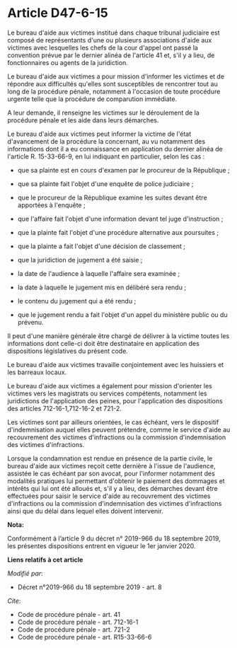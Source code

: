 # Article D47-6-15

Le bureau d'aide aux victimes institué dans chaque   tribunal judiciaire est composé de représentants d'une ou plusieurs
associations d'aide aux victimes avec lesquelles les chefs de la cour d'appel ont passé la convention prévue par le dernier
alinéa de l'article 41 et, s'il y a lieu, de fonctionnaires ou agents de la juridiction. 

Le bureau d'aide aux victimes a pour mission d'informer les victimes et de répondre aux difficultés qu'elles sont
susceptibles de rencontrer tout au long de la procédure pénale, notamment à l'occasion de toute procédure urgente telle que
la procédure de comparution immédiate. 

A leur demande, il renseigne les victimes sur le déroulement de la procédure pénale et les aide dans leurs démarches. 

Le bureau d'aide aux victimes peut informer la victime de l'état d'avancement de la procédure la concernant, au vu notamment
des informations dont il a eu connaissance en application du dernier alinéa de l'article R. 15-33-66-9, en lui indiquant en
particulier, selon les cas :

- que sa plainte est en cours d'examen par le procureur de la République ;

- que sa plainte fait l'objet d'une enquête de police judiciaire ;

- que le procureur de la République examine les suites devant être apportées à l'enquête ;

- que l'affaire fait l'objet d'une information devant tel juge d'instruction ;

- que la plainte fait l'objet d'une procédure alternative aux poursuites ;

- que la plainte a fait l'objet d'une décision de classement ;

- que la juridiction de jugement a été saisie ;

- la date de l'audience à laquelle l'affaire sera examinée ;

- la date à laquelle le jugement mis en délibéré sera rendu ;

- le contenu du jugement qui a été rendu ;

- que le jugement rendu a fait l'objet d'un appel du ministère public ou du prévenu. 

Il peut d'une manière générale être chargé de délivrer à la victime toutes les informations dont celle-ci doit être
destinataire en application des dispositions législatives du présent code. 

Le bureau d'aide aux victimes travaille conjointement avec les huissiers et les barreaux locaux. 

Le bureau d'aide aux victimes a également pour mission d'orienter les victimes vers les magistrats ou services compétents,
notamment les juridictions de l'application des peines, pour l'application des dispositions des articles 712-16-1,712-16-2 et
721-2. 

Les victimes sont par ailleurs orientées, le cas échéant, vers le dispositif d'indemnisation auquel elles peuvent prétendre,
comme le service d'aide au recouvrement des victimes d'infractions ou la commission d'indemnisation des victimes
d'infractions. 

Lorsque la condamnation est rendue en présence de la partie civile, le bureau d'aide aux victimes reçoit cette dernière à
l'issue de l'audience, assistée le cas échéant par son avocat, pour l'informer notamment des modalités pratiques lui
permettant d'obtenir le paiement des dommages et intérêts qui lui ont été alloués et, s'il y a lieu, des démarches devant
être effectuées pour saisir le service d'aide au recouvrement des victimes d'infractions ou la commission d'indemnisation des
victimes d'infractions ainsi que du délai dans lequel elles doivent intervenir.

**Nota:**

Conformément à l’article 9 du décret n° 2019-966 du 18 septembre 2019, les présentes dispositions entrent en vigueur le 1er
janvier 2020.

**Liens relatifs à cet article**

_Modifié par_:

  - Décret n°2019-966 du 18 septembre 2019 - art. 8

_Cite_:

  - Code de procédure pénale - art. 41
  - Code de procédure pénale - art. 712-16-1
  - Code de procédure pénale - art. 721-2
  - Code de procédure pénale - art. R15-33-66-6
